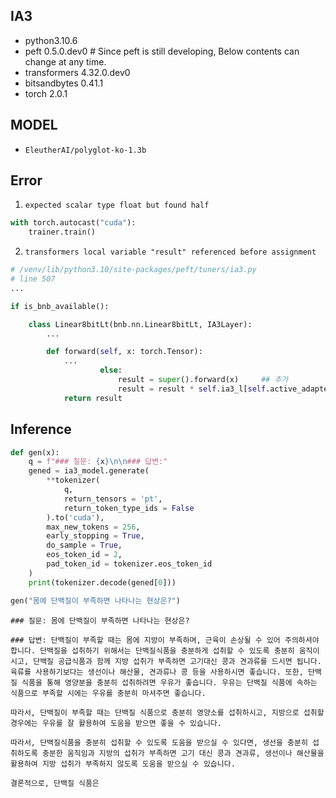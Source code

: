 ## IA3

- python3.10.6
- peft 0.5.0.dev0           # Since peft is still developing, Below contents can change at any time.
- transformers 4.32.0.dev0
- bitsandbytes 0.41.1
- torch 2.0.1

## MODEL

- `EleutherAI/polyglot-ko-1.3b`

## Error

1. `expected scalar type float but found half`

```python
with torch.autocast("cuda"):
    trainer.train()
```

2. `transformers local variable "result" referenced before assignment`


```python
# /venv/lib/python3.10/site-packages/peft/tuners/ia3.py 
# line 507
...

if is_bnb_available():

    class Linear8bitLt(bnb.nn.Linear8bitLt, IA3Layer):
        ...

        def forward(self, x: torch.Tensor):
            ...
                    else:
                        result = super().forward(x)     ## 추가
                        result = result * self.ia3_l[self.active_adapter].flatten()
            return result
```

## Inference

```python
def gen(x):
    q = f"### 질문: {x}\n\n### 답변:"
    gened = ia3_model.generate(
        **tokenizer(
            q,
            return_tensors = 'pt',
            return_token_type_ids = False
        ).to('cuda'),
        max_new_tokens = 256,
        early_stopping = True,
        do_sample = True,
        eos_token_id = 2,
        pad_token_id = tokenizer.eos_token_id
    )
    print(tokenizer.decode(gened[0]))

gen("몸에 단백질이 부족하면 나타나는 현상은?")
```

```
### 질문: 몸에 단백질이 부족하면 나타나는 현상은?

### 답변: 단백질이 부족할 때는 몸에 지방이 부족하며, 근육이 손상될 수 있어 주의하셔야 합니다. 단백질을 섭취하기 위해서는 단백질식품을 충분하게 섭취할 수 있도록 충분히 움직이시고, 단백질 공급식품과 함께 지방 섭취가 부족하면 고기대신 콩과 견과류를 드시면 됩니다. 육류를 사용하기보다는 생선이나 해산물, 견과류나 콩 등을 사용하시면 좋습니다. 또한, 단백질 식품을 통해 영양분을 충분히 섭취하려면 우유가 좋습니다. 우유는 단백질 식품에 속하는 식품으로 부족할 시에는 우유를 충분히 마셔주면 좋습니다. 

따라서, 단백질이 부족할 때는 단백질 식품으로 충분히 영양소를 섭취하시고, 지방으로 섭취할 경우에는 우유를 잘 활용하여 도움을 받으면 좋을 수 있습니다. 

따라서, 단백질식품을 충분히 섭취할 수 있도록 도움을 받으실 수 있다면, 생선을 충분히 섭취하도록 충분한 움직임과 지방의 섭취가 부족하면 고기 대신 콩과 견과류, 생선이나 해산물을 활용하여 지방 섭취가 부족하지 않도록 도움을 받으실 수 있습니다. 

결론적으로, 단백질 식품은
```
